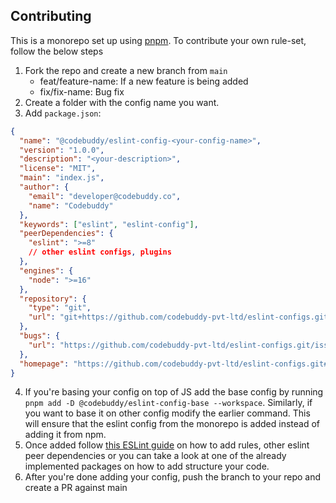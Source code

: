## Contributing

This is a monorepo set up using [pnpm](https://pnpm.io/). To contribute your own rule-set, follow the below steps

1. Fork the repo and create a new branch from `main`
   - feat/feature-name: If a new feature is being added
   - fix/fix-name: Bug fix
2. Create a folder with the config name you want.
3. Add `package.json`:

```json
{
  "name": "@codebuddy/eslint-config-<your-config-name>",
  "version": "1.0.0",
  "description": "<your-description>",
  "license": "MIT",
  "main": "index.js",
  "author": {
    "email": "developer@codebuddy.co",
    "name": "Codebuddy"
  },
  "keywords": ["eslint", "eslint-config"],
  "peerDependencies": {
    "eslint": ">=8"
    // other eslint configs, plugins
  },
  "engines": {
    "node": ">=16"
  },
  "repository": {
    "type": "git",
    "url": "git+https://github.com/codebuddy-pvt-ltd/eslint-configs.git"
  },
  "bugs": {
    "url": "https://github.com/codebuddy-pvt-ltd/eslint-configs.git/issues"
  },
  "homepage": "https://github.com/codebuddy-pvt-ltd/eslint-configs.git#README"
}
```

4. If you're basing your config on top of JS add the base config by running `pnpm add -D @codebuddy/eslint-config-base --workspace`. Similarly, if you want to base it on other config modify the earlier command. This will ensure that the eslint config from the monorepo is added instead of adding it from npm.
5. Once added follow [this ESLint guide](https://eslint.org/docs/latest/developer-guide/shareable-configs) on how to add rules, other eslint peer dependencies or you can take a look at one of the already implemented packages on how to add structure your code.
6. After you're done adding your config, push the branch to your repo and create a PR against main
